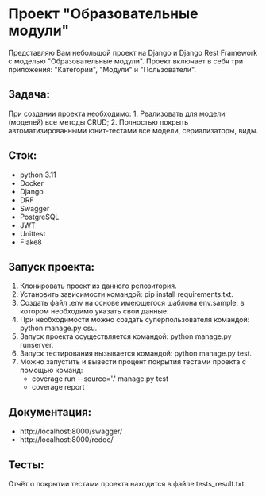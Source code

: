 # Проект "Образовательные модули"
Представляю Вам небольшой проект на Django и Django Rest Framework с моделью "Образовательные модули".
Проект включает в себя три приложения: "Категории", "Модули" и "Пользователи".

## Задача:
<aside>
При создании проекта необходимо:
1. Реализовать для модели (моделей) все методы CRUD;
2. Полностью покрыть автоматизированными юнит-тестами все модели, сериализаторы, виды.
</aside>

## Cтэк:
 - python 3.11
 - Docker
 - Django
 - DRF 
 - Swagger 
 - PostgreSQL 
 - JWT
 - Unittest 
 - Flake8

## Запуск проекта:
1) Клонировать проект из данного репозитория.
2) Установить зависимости командой: pip install requirements.txt.
3) Создать файл .env на основе имеющегося шаблона env.sample, в котором необходимо указать свои данные.
4) При необходимости можно создать суперпользователя командой: python manage.py csu.
5) Запуск проекта осуществляется командой: python manage.py runserver.
6) Запуск тестирования вызывается командой: python manage.py test. 
7) Можно запустить и вывести процент покрытия тестами проекта с помощью команд:
     - coverage run --source='.' manage.py test 
     - coverage report

## Документация:
 - http://localhost:8000/swagger/
 - http://localhost:8000/redoc/

## Тесты:
Отчёт о покрытии тестами проекта находится в файле tests_result.txt.
